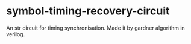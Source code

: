 # symbol-timing-recovery-circuit
An str circuit for timing synchronisation. Made it by gardner algorithm in verilog.
